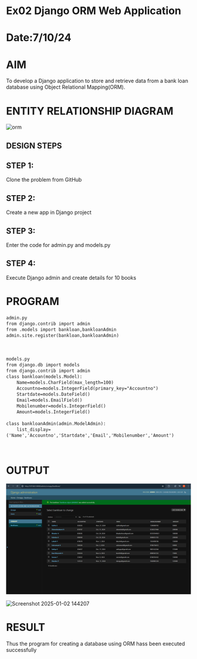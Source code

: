 # Ex02 Django ORM Web Application
# Date:7/10/24
# AIM
To develop a Django application to store and retrieve data from a bank loan database using Object Relational Mapping(ORM).

# ENTITY RELATIONSHIP DIAGRAM


![orm](https://github.com/user-attachments/assets/c07c84d9-f470-4518-aef9-92fa413a2ce5)



## DESIGN STEPS
## STEP 1:
Clone the problem from GitHub

## STEP 2:
Create a new app in Django project

## STEP 3:
Enter the code for admin.py and models.py

## STEP 4:
Execute Django admin and create details for 10 books

# PROGRAM

```
admin.py
from django.contrib import admin
from .models import bankloan,bankloanAdmin
admin.site.register(bankloan,bankloanAdmin)



models.py
from django.db import models
from django.contrib import admin
class bankloan(models.Model):
    Name=models.CharField(max_length=100)
    Accountno=models.IntegerField(primary_key="Accountno")
    Startdate=models.DateField()
    Email=models.EmailField()
    Mobilenumber=models.IntegerField()
    Amount=models.IntegerField()

class bankloanAdmin(admin.ModelAdmin):
    list_display=('Name','Accountno','Startdate','Email','Mobilenumber','Amount')



```


# OUTPUT


![alt text](<Screenshot 2024-12-08 004726.png>)

![Screenshot 2025-01-02 144207](https://github.com/user-attachments/assets/713e76e6-f301-41fe-9e1b-e03eac336b8d)



# RESULT
Thus the program for creating a database using ORM hass been executed successfully
